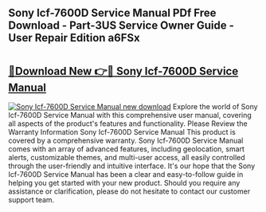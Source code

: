 ## Sony Icf-7600D Service Manual PDf Free Download - Part-3US Service Owner Guide - User Repair Edition a6FSx

# <h2><a href="http://cf25526.oget.top/?id=Sony+Icf-7600D+Service+Manual">🔗Download New 👉🔴 Sony Icf-7600D Service Manual</a></h2>

[![Sony Icf-7600D Service Manual new download](https://i.imgur.com/5g1atiW.png)](http://cf25526.oget.top/?id=Sony+Icf-7600D+Service+Manual)
Explore the world of Sony Icf-7600D Service Manual with this comprehensive user manual, covering all aspects of the product's features and functionality. Please Review the Warranty Information Sony Icf-7600D Service Manual This product is covered by a comprehensive warranty. Sony Icf-7600D Service Manual comes with an array of advanced features, including geolocation, smart alerts, customizable themes, and multi-user access, all easily controlled through the user-friendly and intuitive interface. It's our hope that the Sony Icf-7600D Service Manual has been a clear and easy-to-follow guide in helping you get started with your new product. Should you require any assistance or clarification, please do not hesitate to contact our customer support team.
